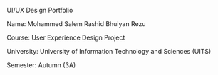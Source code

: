 UI/UX Design Portfolio

Name: Mohammed Salem Rashid Bhuiyan Rezu

Course: User Experience Design Project

University: University of Information Technology and Sciences (UITS)

Semester: Autumn (3A)
